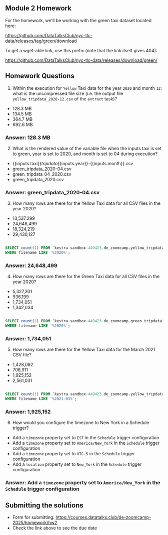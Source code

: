 ## Module 2 Homework

For the homework, we'll be working with the green taxi dataset located here:

https://github.com/DataTalksClub/nyc-tlc-data/releases/tag/green/download

To get a wget-able link, use this prefix (note that the link itself gives 404):

https://github.com/DataTalksClub/nyc-tlc-data/releases/download/green/

## Homework Questions

1) Within the execution for `Yellow` Taxi data for the year `2020` and month `12`: what is the uncompressed file size (i.e. the output file `yellow_tripdata_2020-12.csv` of the `extract` task)?

- 128.3 MB
- 134.5 MB
- 364.7 MB
- 692.6 MB

### Answer: 128.3 MB

2) What is the rendered value of the variable file when the inputs taxi is set to green, year is set to 2020, and month is set to 04 during execution?

- {{inputs.taxi}}_tripdata_{{inputs.year}}-{{inputs.month}}.csv
- green_tripdata_2020-04.csv
- green_tripdata_04_2020.csv
- green_tripdata_2020.csv


### Answer: green_tripdata_2020-04.csv

3) How many rows are there for the Yellow Taxi data for all CSV files in the year 2020?

- 13,537.299
- 24,648,499
- 18,324,219
- 29,430,127

```sql

SELECT count(1) FROM `kestra-sandbox-449423.de_zoomcamp.yellow_tripdata` 
WHERE filename LIKE '%2020%';
```

### Answer: 24,648,499

4) How many rows are there for the Green Taxi data for all CSV files in the year 2020?

- 5,327,301
- 936,199
- 1,734,051
- 1,342,034

```sql

SELECT count(1) FROM `kestra-sandbox-449423.de_zoomcamp.green_tripdata` 
WHERE filename LIKE '%2020%';
```

### Answer: 1,734,051

5) How many rows are there for the Yellow Taxi data for the March 2021 CSV file?

- 1,428,092
- 706,911
- 1,925,152
- 2,561,031

```sql

SELECT count(1) FROM `kestra-sandbox-449423.de_zoomcamp.yellow_tripdata` 
WHERE filename LIKE '%2021-03%';
```

### Answer: 1,925,152

6) How would you configure the timezone to New York in a Schedule trigger?

- Add a `timezone` property set to `EST` in the `Schedule` trigger configuration  
- Add a `timezone` property set to `America/New_York` in the `Schedule` trigger configuration
- Add a `timezone` property set to `UTC-5` in the `Schedule` trigger configuration
- Add a `location` property set to `New_York` in the `Schedule` trigger configuration  

 ### Answer: Add a `timezone` property set to `America/New_York` in the `Schedule` trigger configuration


## Submitting the solutions

* Form for submitting: https://courses.datatalks.club/de-zoomcamp-2025/homework/hw2
* Check the link above to see the due date
